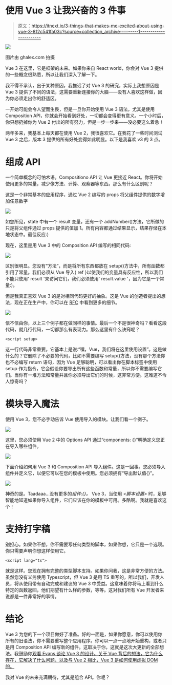 # 使用 Vue 3 让我兴奋的 3 件事

> 原文：<https://itnext.io/3-things-that-makes-me-excited-about-using-vue-3-812c541fa03c?source=collection_archive---------1----------------------->

![](img/e43c15d883a818a0e77c46cd63ddbed2.png)

图片由 ghalex.com 拍摄

Vue 3 在这里，它是框架的未来。如果你来自 React world，你会对 Vue 3 提供的一些概念很熟悉，所以让我们深入了解一下。

我不得不承认，出于某种原因，我推迟了对 Vue 3 的研究，实际上我想原因是 Vue 3 提供了不同的语法，这需要重新连接你的大脑——没有人喜欢这样做，因为你必须走出你的舒适区。

一开始可能会令人望而生畏，但是一旦你开始使用 Vue 3 语法，尤其是使用 Composition API，你就会开始看到好处，一切都会变得更有意义。一个小时后，你只想扔掉你为 Vue 2 付出的所有努力，但是一步一步来——没必要这么着急！

两年多来，我基本上每天都在使用 Vue 2，我很喜欢它。在我花了一些时间测试 Vue 3 之后，版本 3 提供的所有好处变得如此明显。以下是我喜欢 v3 的 3 点。

# **组成 API**

一个简单概念的可怕术语。Compositiono API 让 Vue 更接近 React。你将开始使用更多的常量，减少像方法、计算、观察器等东西。那么有什么区别呢？

这是一个非常基本的应用程序，通过 Vue 2 编写的 props 将父组件提供的数字增加任意数字

![](img/bbd9a52771209d6d325cde673e674d27.png)

如您所见，state 中有一个 result 变量，还有一个 addNumber()方法，它所做的只是将父组件通过 props 提供的值加 1。所有内容都通过结果显示，结果存储在本地状态中。最佳反应:)

现在，这里是用 Vue 3 中的 Composition API 编写的相同代码:

![](img/a7541f62c24a432759fa1cfa75b550ea.png)

区别很明显。您没有“方法”，而是将所有东西都放在 setup()方法中，所有函数都引用了常量。我们必须从 Vue 导入{ ref }以使我们的变量具有反应性，所以我们不能只使用' result '来访问它们，我们必须使用' result.value '，因为它是一个常量:)。

但是我真正喜欢 Vue 3 的是对相同代码更好的抽象。这是 Vue 的创造者提出的想法，现在正在生产中，你可以在 [RFC](https://github.com/vuejs/rfcs/blob/script-setup-2/active-rfcs/0000-script-setup.md) 中看到更多的细节。

![](img/9212c11c82cc9cc7a13184b2bd27feea.png)

信不信由你，以上三个例子都在做同样的事情。最后一个不是很神奇吗？看看这段代码，就几行代码，一切都那么有表现力。那么这里有什么诀窍呢？

```
<script setup>
```

这一行代码非常重要。它基本上是说:“嘿，Vue，我们将在这里使用设置”。这是做什么的？它删除了不必要的代码，比如不需要编写 setup()方法，没有那个方法你也不必编写 return 语句，因为 Vue 足够聪明，可以看出你在脚本标签中使用 setup 作为指令，它会假设你要导出所有这些函数和常量，所以你不需要编写它们。当你有一堆方法和常量并且你必须导出它们的时候，这非常方便。这难道不令人惊奇吗？

# **模块导入魔法**

使用 Vue 3，您不必手动告诉 Vue 使用导入的模块。让我们看一个例子。

![](img/ffc01de8e9bf42c1d89107b63f7f095c.png)

这里，您必须使用 Vue 2 中的 Options API 通过“components: {}”明确定义您正在导入哪些组件。

![](img/2c0cdb1a811a58bd9b4a73643cdd7143.png)

下面介绍如何用 Vue 3 和 Composition API 导入组件。这是一回事。您必须导入组件并定义它，以便它可以在您的模板中使用。您必须拥有“导出默认值{}”。

![](img/7ed4a140794312735408a3226a0834d5.png)

神奇的是。Taadaaa…没有更多的*组件:{}。* Vue 3，当使用 *<脚本设置>* 时，足够智能地知道如果你导入组件，它们应该在你的模板中可用。多酷啊。我就是喜欢这个！

# **支持打字稿**

别担心。如果你不想，你不需要写任何类型的脚本，如果你想，它只是一个选项。你只需要声明你想这样使用它。

```
<script lang="ts">
```

就是这样。您现在拥有完整的类型脚本支持。如果你问我，这是非常方便的方法。虽然您没有义务使用 Typescript，但 Vue 3 是用 TS 重写的，所以我们，开发人员，将从使用带有自动完成和建议的 Vue 3 中受益。这意味着你将马上看到什么特定的函数返回，他们期望有什么样的参数，等等。这对我们所有 Vue 开发者来说都是一件非常好的事情。

# **结论**

Vue 3 为您的下一个项目做好了准备。好的一面是，如果你愿意，你可以使用你所有的旧语法，你不需要重写整个应用程序。你可以一点一点地开始重构，或者只是用 Composition API 编写新的组件。这取决于你，这就是这次大更新的全部想法。我鼓励你[观看 Evans 谈论 Vue 3 的设计。关于 Vue 背后的想法，它为什么存在，它解决了什么问题，以及与 Vue 2 相比，Vue 3 是如何使用虚拟 DOM 的。](https://www.youtube.com/watch?v=WLpLYhnGqPA)

我对 Vue 的未来充满期待，尤其是组合 API。你呢？
